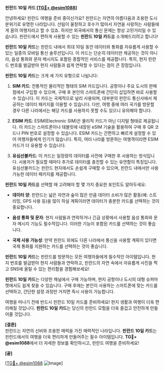 **핀란드 10일 카드 [[TG💪+ @esim1088](https://t.me/s/esim1088)]**

안녕하세요! 핀란드 여행을 준비 중이신가요? 핀란드는 자연의 아름다움과 조용한 도시 분위기로 유명한 나라입니다. 산림이 울창하고 호수가 많아서 자연을 사랑하는 사람들에게 꿈의 여행지라고 할 수 있죠. 하지만 외국에서의 통신 문제는 항상 고민거리일 수 있습니다. 핀란드에서 편하게 사용할 수 있는 **핀란드 10일 카드**를 소개해드리려고 합니다!

**핀란드 10일 카드**는 핀란드 내에서 최대 10일 동안 데이터와 통화를 자유롭게 사용할 수 있는 일종의 모바일 통신 솔루션입니다. 이 카드는 단순히 데이터만 제공하는 것이 아니라, 음성 통화와 문자 메시지도 포함된 종합적인 서비스를 제공합니다. 특히, 현지 핀란드 번호를 발급받아 현지 사람들과 쉽게 연락할 수 있다는 점이 큰 장점입니다.

**핀란드 10일 카드**는 크게 세 가지 유형으로 나뉩니다:  

1. **SIM 카드**: 전통적인 물리적인 형태의 SIM 카드입니다. 공항이나 주요 도시의 판매점에서 구입할 수 있으며, 구매 후 본인의 스마트폰에 간단히 삽입하면 바로 사용할 수 있습니다. 이 카드는 국제적으로 널리 사용되며, 대부분의 핀란드 통신사에서 제공하는 데이터 패키지를 이용할 수 있습니다. 다만, 여행 중에 여러 국가를 방문할 경우 다른 나라에서는 해당 카드를 사용하지 못할 수도 있으니 유의해야 합니다.

2. **ESIM 카드**: ESIM(Electronic SIM)은 물리적 카드가 아닌 디지털 형태로 제공됩니다. 이 카드는 스마트폰이나 태블릿에 내장된 eSIM 기술을 활용하여 구매 후 QR 코드나 PIN 번호로 설정할 수 있습니다. ESIM 카드는 간편하고 빠르게 설정할 수 있어 여행자들에게 인기가 많습니다. 특히, 여러 나라를 방문하는 여행객이라면 ESIM 카드가 더 유용할 수 있습니다.

3. **유심선불카드**: 이 카드는 일정량의 데이터를 사전에 구매한 후 사용하는 방식입니다. 사용자가 필요할 때마다 추가로 데이터를 충전할 수 있는 유연함이 특징입니다. 유심선불카드는 핀란드 현지에서도 손쉽게 구매할 수 있으며, 핀란드 내에서만 사용 가능한 데이터 패키지를 제공합니다.

**핀란드 10일 카드**를 선택할 때 고려해야 할 몇 가지 중요한 포인트도 알아두세요:

- **데이터 양**: 핀란드는 넓은 자연과 숲이 많은 만큼 데이터 소비가 많은 활동(예: 스트리밍, GPS 사용 등)을 많이 하실 계획이라면 데이터가 충분한 카드를 선택하는 것이 중요합니다.
  
- **음성 통화 및 문자**: 현지 사람들과 연락하거나 긴급 상황에서 사용할 음성 통화와 문자 메시지 기능도 필수적입니다. 이러한 기능이 포함된 카드를 선택하는 것이 좋습니다.

- **국제 사용 가능성**: 만약 핀란드 외에도 다른 나라에서 통신을 사용할 계획이 있다면 국제 통화를 지원하는 카드를 선택하는 것이 좋습니다.

**핀란드 10일 카드**는 핀란드를 방문하는 모든 여행자들에게 필수적인 아이템입니다. 현지 번호를 발급받아 현지 사람들과 연락하고, 핀란드의 자연 속에서 자유롭게 사진을 찍고 SNS에 올릴 수 있는 편리함을 경험해보세요!

**핀란드 10일 카드**는 다양한 채널에서 구매 가능하며, 현지 공항이나 도시의 대형 슈퍼마켓에서도 쉽게 찾을 수 있습니다. 구매 후에는 본인이 사용하는 스마트폰에 맞는 카드를 선택하고, 간단한 설정 과정만 거치면 즉시 사용이 가능합니다.

여행을 떠나기 전에 반드시 핀란드 10일 카드를 준비하세요! 현지 생활과 여행이 더욱 편리해질 것입니다. **핀란드 10일 카드**는 당신의 핀란드 모험을 더욱 즐겁고 안전하게 만들어줄 것입니다.

**[결론]**  
핀란드는 자연의 신비와 조용한 매력을 가진 매력적인 나라입니다. **핀란드 10일 카드**는 핀란드에서의 여행을 더욱 편리하게 만들어주는 필수 아이템입니다. **TG💪+ @esim1088**에서 더 자세한 정보를 확인하시고, 핀란드 여행을 준비하세요!

**[끝]**

[[TG💪+ @esim1088](https://t.me/s/esim1088) ![Image](https://i.postimg.cc/Y0z9fWf4/image.png)]